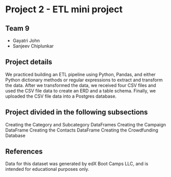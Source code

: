 # Project 2 - ETL mini project

## Team 9 
- Gayatri John
- Sanjeev Chiplunkar

## Project details
We practiced building an ETL pipeline using Python, Pandas, and either Python dictionary methods or regular expressions to extract and transform the data. After we transformed the data, we received four CSV files and used the CSV file data to create an ERD and a table schema. Finally, we uploaded the CSV file data into a Postgres database.

## Project divided in the following subsections

Creating the Category and Subcategory DataFrames
Creating the Campaign DataFrame
Creating the Contacts DataFrame
Creating the Crowdfunding Database

## References
Data for this dataset was generated by edX Boot Camps LLC, and is intended for educational purposes only.